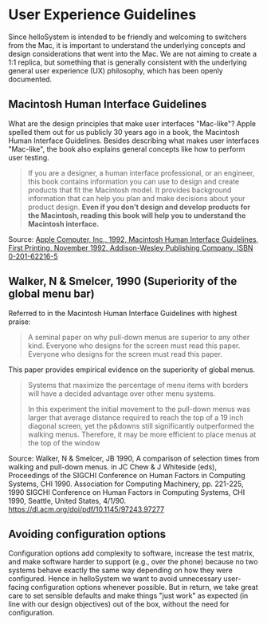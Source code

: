 # User Experience Guidelines

Since helloSystem is intended to be friendly and welcoming to switchers from the Mac, it is important to understand the underlying concepts and design considerations that went into the Mac. We are not aiming to create a 1:1 replica, but something that is generally consistent with the underlying general user experience (UX) philosophy, which has been openly documented.

## Macintosh Human Interface Guidelines

What are the design principles that make user interfaces "Mac-like"? Apple spelled them out for us publicly 30 years ago in a book, the Macintosh Human Interface Guidelines. Besides describing what makes user interfaces "Mac-like", the book also explains general concepts like how to perform user testing.

> If you are a designer, a human interface professional, or an engineer, this book contains information you can use to design and create products that fit the Macintosh model. It provides background information that can help you plan and make decisions about your product design. __Even if you don’t design and develop products for the Macintosh, reading this book will help you to understand the Macintosh interface.__

Source: [Apple Computer, Inc., 1992, Macintosh Human Interface Guidelines, First Printing, November 1992. Addison-Wesley Publishing Company. ISBN 0-201-62216-5](https://dl.acm.org/doi/book/10.5555/573097)

## Walker, N & Smelcer, 1990 (Superiority of the global menu bar)

Referred to in the Macintosh Human Interface Guidelines with highest praise:

> A seminal paper on why pull-down menus are superior to any other kind.
> Everyone who designs for the screen must read this paper. Everyone who designs for the screen must read this paper.

This paper provides empirical evidence on the superiority of global menus.

> Systems that maximize the percentage of menu items with borders will have a decided
advantage over other menu systems.
> 
> In this experiment the initial movement to the pull-down menus was larger that
average distance required to reach the top of a 19 inch diagonal screen, yet the p&downs still significantly outperformed the walking menus. Therefore, it may be
more efficient to place menus at the top of the window

Source: Walker, N & Smelcer, JB 1990, A comparison of selection times from walking and pull-down menus. in JC Chew & J Whiteside (eds), Proceedings of the SIGCHI Conference on Human Factors in Computing Systems, CHI 1990. Association for Computing Machinery, pp. 221-225, 1990 SIGCHI Conference on Human Factors in Computing Systems, CHI 1990, Seattle, United States, 4/1/90. https://dl.acm.org/doi/pdf/10.1145/97243.97277

## Avoiding configuration options

Configuration options add complexity to software, increase the test matrix, and make software harder to support (e.g., over the phone) because no two systems behave exactly the same way depending on how they were configured. Hence in helloSystem we want to avoid unnecessary user-facing configuration options whenever possible. But in return, we take great care to set sensible defaults and make things "just work" as expected (in line with our design objectives) out of the box, without the need for configuration.
